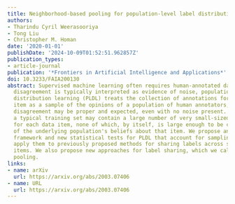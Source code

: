 ```yaml
---
title: Neighborhood-based pooling for population-level label distribution learning
authors:
- Tharindu Cyril Weerasooriya
- Tong Liu
- Christopher M. Homan
date: '2020-01-01'
publishDate: '2024-10-09T01:52:51.962857Z'
publication_types:
- article-journal
publication: '*Frontiers in Artificial Intelligence and Applications*'
doi: 10.3233/FAIA200130
abstract: Supervised machine learning often requires human-annotated data. While annotator
  disagreement is typically interpreted as evidence of noise, population-level label
  distribution learning (PLDL) treats the collection of annotations for each data
  item as a sample of the opinions of a population of human annotators, among whom
  disagreement may be proper and expected, even with no noise present. From this perspective,
  a typical training set may contain a large number of very small-sized samples, one
  for each data item, none of which, by itself, is large enough to be considered representative
  of the underlying population's beliefs about that item. We propose an algorithmic
  framework and new statistical tests for PLDL that account for sampling size. We
  apply them to previously proposed methods for sharing labels across similar data
  items. We also propose new approaches for label sharing, which we call neighborhood-based
  pooling.
links:
- name: arXiv
  url: https://arxiv.org/abs/2003.07406
- name: URL
  url: https://arxiv.org/abs/2003.07406
---
```

